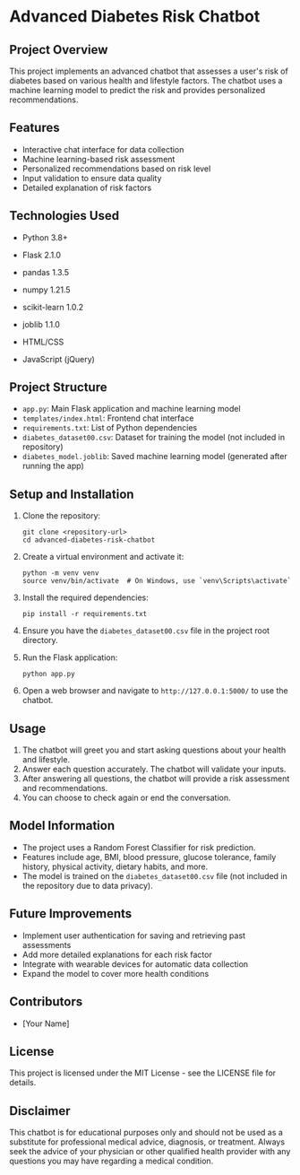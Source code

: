# Advanced Diabetes Risk Chatbot

## Project Overview
This project implements an advanced chatbot that assesses a user's risk of diabetes based on various health and lifestyle factors. The chatbot uses a machine learning model to predict the risk and provides personalized recommendations.

## Features
- Interactive chat interface for data collection
- Machine learning-based risk assessment
- Personalized recommendations based on risk level
- Input validation to ensure data quality
- Detailed explanation of risk factors


## Technologies Used
- Python 3.8+
- Flask 2.1.0
- pandas 1.3.5

- numpy 1.21.5
- scikit-learn 1.0.2
- joblib 1.1.0
- HTML/CSS
- JavaScript (jQuery)

## Project Structure
- `app.py`: Main Flask application and machine learning model
- `templates/index.html`: Frontend chat interface
- `requirements.txt`: List of Python dependencies
- `diabetes_dataset00.csv`: Dataset for training the model (not included in repository)
- `diabetes_model.joblib`: Saved machine learning model (generated after running the app)

## Setup and Installation
1. Clone the repository:
   ```
   git clone <repository-url>
   cd advanced-diabetes-risk-chatbot
   ```

2. Create a virtual environment and activate it:
   ```
   python -m venv venv
   source venv/bin/activate  # On Windows, use `venv\Scripts\activate`
   ```

3. Install the required dependencies:
   ```
   pip install -r requirements.txt
   ```

4. Ensure you have the `diabetes_dataset00.csv` file in the project root directory.

5. Run the Flask application:
   ```
   python app.py
   ```

6. Open a web browser and navigate to `http://127.0.0.1:5000/` to use the chatbot.

## Usage
1. The chatbot will greet you and start asking questions about your health and lifestyle.
2. Answer each question accurately. The chatbot will validate your inputs.
3. After answering all questions, the chatbot will provide a risk assessment and recommendations.
4. You can choose to check again or end the conversation.

## Model Information
- The project uses a Random Forest Classifier for risk prediction.
- Features include age, BMI, blood pressure, glucose tolerance, family history, physical activity, dietary habits, and more.
- The model is trained on the `diabetes_dataset00.csv` file (not included in the repository due to data privacy).

## Future Improvements
- Implement user authentication for saving and retrieving past assessments
- Add more detailed explanations for each risk factor
- Integrate with wearable devices for automatic data collection
- Expand the model to cover more health conditions

## Contributors
- [Your Name]

## License
This project is licensed under the MIT License - see the LICENSE file for details.

## Disclaimer
This chatbot is for educational purposes only and should not be used as a substitute for professional medical advice, diagnosis, or treatment. Always seek the advice of your physician or other qualified health provider with any questions you may have regarding a medical condition.
